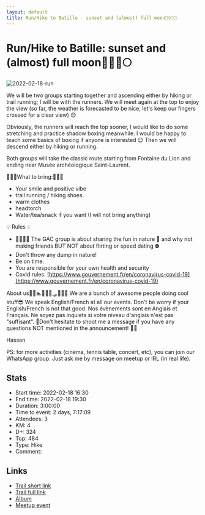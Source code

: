```yaml
---
layout: default
title: Run/Hike to Batille - sunset and (almost) full moon🏃‍♀️🥾🌕
---
```


# Run/Hike to Batille: sunset and (almost) full moon🏃‍♀️🥾🌕

![2022-02-18-run](../img/orig/2022-02-18-run.jpg)

We will be two groups starting together and ascending either by hiking or trail running; I will be with the runners. We will meet again at the top to enjoy the view (so far, the weather is forecasted to be nice, let's keep our fingers crossed for a clear view) 😊

Obviously, the runners will reach the top sooner, I would like to do some stretching and practice shadow boxing meanwhile. I would be happy to teach some basics of boxing if anyone is interested 😉
Then we will descend either by hiking or running.

Both groups will take the classic route starting from Fontaine du Lion and ending near Musée archéologique Saint-Laurent.

🎒🎒🎒What to bring:🎒🎒🎒

* Your smile and positive vibe
* trail running / hiking shoes
* warm clothes
* headtorch
* Water/tea/snack if you want (I will not bring anything)

💡 Rules 💡

* 🚶‍♀️🚶‍♂️ The GAC group is about sharing the fun in nature 🥾 and why not making friends BUT NOT about flirting or speed dating ⛔
* Don't throw any dump in nature!
* Be on time.
* You are responsible for your own health and security
* Covid rules: [https://www.gouvernement.fr/en/coronavirus-covid-19](https://www.gouvernement.fr/en/coronavirus-covid-19)

About us🥾🚣🏊🚴🏓🎿🛷🧗‍♀️🥊
We are a bunch of awesome people doing cool stuff😎
We speak English/French at all our events. Don't be worry if your English/French is not that good. Nos évènements sont en Anglais et Français. Ne soyez pas inquiets si votre niveau d'anglais n'est pas "suffisant".
💌Don't hesitate to shoot me a message if you have any questions NOT mentioned in the announcement! 🙂💌

Hassan

PS: for more activities (cinema, tennis table, concert, etc), you can join our WhatsApp group. Just ask me by message on meetup or IRL (in real life).

## Stats

- Start time: 2022-02-18 16:30
- End time: 2022-02-18 19:30
- Duration: 3:00:00
- Time to event: 2 days, 7:17:09
- Attendees: 3
- KM: 4
- D+: 324
- Top: 484
- Type: Hike
- Comment: 

## Links

- [Trail short link](https://s.42l.fr/EJGwvKCc)
- [Trail full link]()
- [Album](https://binnette.github.io/GacImg2022/2022-02-18-Run-Hike-to-Batille-sunset-and-almost-full-moon🏃‍♀️🥾🌕.html)
- [Meetup event](https://www.meetup.com/grenoble-adventure-club-english-french/events/284041009/)
